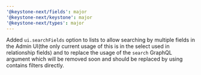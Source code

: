 ```yaml
---
'@keystone-next/fields': major
'@keystone-next/keystone': major
'@keystone-next/types': major
---
```



Added `ui.searchFields` option to lists to allow searching by multiple fields in the Admin UI(the only current usage of this is in the select used in relationship fields) and to replace the usage of the `search` GraphQL argument which will be removed soon and should be replaced by using contains filters directly.
